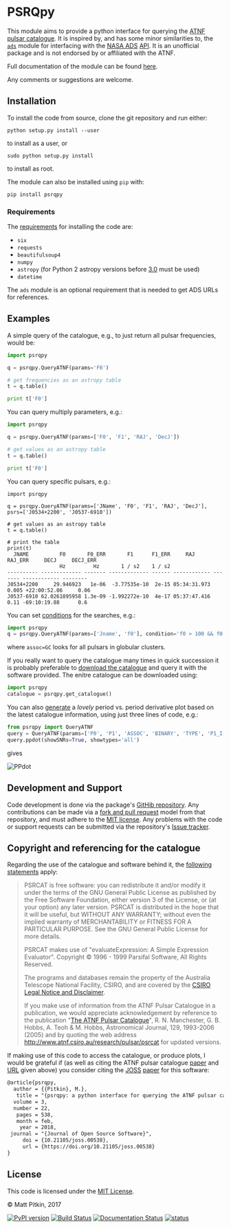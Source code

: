 # PSRQpy

This module aims to provide a python interface for querying the [ATNF pulsar catalogue](http://www.atnf.csiro.au/people/pulsar/psrcat/).
It is inspired by, and has some minor similarities to, the [`ads`](https://ads.readthedocs.io) module for interfacing with the
[NASA ADS](https://ui.adsabs.harvard.edu/) [API](https://github.com/adsabs/adsabs-dev-api). It is an unofficial
package and is not endorsed by or affiliated with the ATNF.

Full documentation of the module can be found [here](http://psrqpy.readthedocs.io/).

Any comments or suggestions are welcome.

## Installation

To install the code from source, clone the git repository and run either:

```
python setup.py install --user
```

to install as a user, or

```
sudo python setup.py install
```

to install as root.

The module can also be installed using `pip` with:

```
pip install psrqpy
```

### Requirements

The [requirements](requirements.txt) for installing the code are:

 * `six`
 * `requests`
 * `beautifulsoup4`
 * `numpy`
 * `astropy` (for Python 2 astropy versions before [3.0](http://docs.astropy.org/en/latest/whatsnew/3.0.html#whatsnew-3-0-python3) must be used)
 * `datetime`

The `ads` module is an optional requirement that is needed to get ADS URLs for references.

## Examples

A simple query of the catalogue, e.g., to just return all pulsar frequencies, would be:

```python
import psrqpy

q = psrqpy.QueryATNF(params='F0')

# get frequencies as an astropy table
t = q.table()

print t['F0']
```

You can query multiply parameters, e.g.:

```python
import psrqpy

q = psrqpy.QueryATNF(params=['F0', 'F1', 'RAJ', 'DecJ'])

# get values as an astropy table
t = q.table()

print t['F0']
```

You can query specific pulsars, e.g.:

```
import psrqpy

q = psrqpy.QueryATNF(params=['JName', 'F0', 'F1', 'RAJ', 'DecJ'], psrs=['J0534+2200', 'J0537-6910'])

# get values as an astropy table
t = q.table()

# print the table
print(t)
  JNAME          F0       F0_ERR       F1      F1_ERR     RAJ      RAJ_ERR     DECJ     DECJ_ERR
                 Hz         Hz       1 / s2    1 / s2                                           
---------- ------------- ------- ------------- ------ ------------ ------- ------------ --------
J0534+2200     29.946923   1e-06  -3.77535e-10  2e-15 05:34:31.973   0.005 +22:00:52.06     0.06
J0537-6910 62.0261895958 1.3e-09 -1.992272e-10  4e-17 05:37:47.416    0.11 -69:10:19.88      0.6
```

You can set [conditions](http://www.atnf.csiro.au/research/pulsar/psrcat/psrcat_help.html?type=normal#condition) for the searches,
e.g.:

```python
import psrqpy
q = psrqpy.QueryATNF(params=['Jname', 'f0'], condition='f0 > 100 && f0 < 200', assoc='GC')
```

where `assoc=GC` looks for all pulsars in globular clusters.

If you really want to query the catalogue many times in quick succession it is probably preferable to [download
the catalogue](http://www.atnf.csiro.au/research/pulsar/psrcat/download.html) and query it with the software
provided. The enitre catalogue can be downloaded using:

```python
import psrqpy
catalogue = psrqpy.get_catalogue()
```

You can also [generate](http://psrqpy.readthedocs.io/en/latest/query.html#psrqpy.search.QueryATNF.ppdot) a
_lovely_ period vs. period derivative plot based on the latest catalogue information, using
just three lines of code, e.g.:

```python
from psrqpy import QueryATNF
query = QueryATNF(params=['P0', 'P1', 'ASSOC', 'BINARY', 'TYPE', 'P1_I'])
query.ppdot(showSNRs=True, showtypes='all')
```

gives

![PPdot](../master/docs/source/images/ppdot.png)

## Development and Support

Code development is done via the package's [GitHib repository](https://github.com/mattpitkin/psrqpy).
Any contributions can be made via a [fork and pull request](https://help.github.com/articles/creating-a-pull-request-from-a-fork/) model
from that repository, and must adhere to the [MIT license](#License). Any problems with the code
or support requests can be submitted via the repository's [Issue tracker](https://github.com/mattpitkin/psrqpy/issues).

## Copyright and referencing for the catalogue

Regarding the use of the catalogue and software behind it, the [following statements](http://www.atnf.csiro.au/research/pulsar/psrcat/download.html) apply:

> PSRCAT is free software: you can redistribute it and/or modify it under the terms of the GNU General Public License as published by the Free Software Foundation, either version 3 of the License, or (at your option) any later version. PSRCAT is distributed in the hope that it will be useful, but WITHOUT ANY WARRANTY; without even the implied warranty of MERCHANTABILITY or FITNESS FOR A PARTICULAR PURPOSE. See the GNU General Public License for more details.
>
> PSRCAT makes use of "evaluateExpression: A Simple Expression Evaluator". Copyright &copy; 1996 - 1999 Parsifal Software, All Rights Reserved.
>
> The programs and databases remain the property of the Australia Telescope National Facility, CSIRO, and are covered by the [CSIRO Legal Notice and Disclaimer](http://www.csiro.au/en/About/Footer/Legal-notice).
>
> If you make use of information from the ATNF Pulsar Catalogue in a publication, we would appreciate acknowledgement by reference to the publication "[The ATNF Pulsar Catalogue](http://adsabs.harvard.edu/abs/2005AJ....129.1993M)", R. N. Manchester, G. B. Hobbs, A. Teoh & M. Hobbs, Astronomical Journal, 129, 1993-2006 (2005) and by quoting the web address http://www.atnf.csiro.au/research/pulsar/psrcat for updated versions.

If making use of this code to access the catalogue, or produce plots, I would be grateful if (as well as citing the ATNF pulsar catalogue [paper](http://adsabs.harvard.edu/abs/2005AJ....129.1993M) and [URL](http://www.atnf.csiro.au/research/pulsar/psrcat) given above) you consider citing the [JOSS](http://joss.theoj.org/) [paper](https://doi.org/10.21105/joss.00538) for this software:

```tex
@article{psrqpy,
  author = {{Pitkin}, M.},
   title = "{psrqpy: a python interface for querying the ATNF pulsar catalogue}",
  volume = 3,
  number = 22,
   pages = 538,
   month = feb,
    year = 2018,
 journal = "{Journal of Open Source Software}",
     doi = {10.21105/joss.00538},
     url = {https://doi.org/10.21105/joss.00538}
}
```

## License

This code is licensed under the [MIT License](http://opensource.org/licenses/MIT).

&copy; Matt Pitkin, 2017

[![PyPI version](https://badge.fury.io/py/psrqpy.svg)](https://badge.fury.io/py/psrqpy)
[![Build Status](https://travis-ci.org/mattpitkin/psrqpy.svg?branch=master)](https://travis-ci.org/mattpitkin/psrqpy)
[![Documentation Status](https://readthedocs.org/projects/psrqpy/badge/?version=latest)](http://psrqpy.readthedocs.io/en/latest/?badge=latest)
[![status](http://joss.theoj.org/papers/711dc5566159f6e9f8ea5d07dbfaf5d2/status.svg)](http://joss.theoj.org/papers/711dc5566159f6e9f8ea5d07dbfaf5d2)

